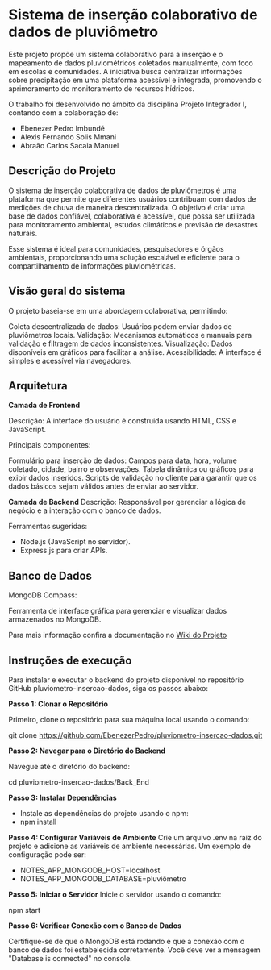 # Sistema de inserção colaborativo de dados de pluviômetro

Este projeto propõe um sistema colaborativo para a inserção e o mapeamento de dados pluviométricos coletados manualmente, com foco em escolas e comunidades. A iniciativa busca centralizar informações sobre precipitação em uma plataforma acessível e integrada, promovendo o aprimoramento do monitoramento de recursos hídricos.

O trabalho foi desenvolvido no âmbito da disciplina Projeto Integrador I, contando com a colaboração de:

* Ebenezer Pedro Imbundé
* Alexis Fernando Solis Mmani
* Abraão Carlos Sacaia Manuel

## Descrição do Projeto

O sistema de inserção colaborativa de dados de pluviômetros é uma plataforma que permite que diferentes usuários contribuam com dados de medições de chuva de maneira descentralizada. O objetivo é criar uma base de dados confiável, colaborativa e acessível, que possa ser utilizada para monitoramento ambiental, estudos climáticos e previsão de desastres naturais.

Esse sistema é ideal para comunidades, pesquisadores e órgãos ambientais, proporcionando uma solução escalável e eficiente para o compartilhamento de informações pluviométricas.

## Visão geral do sistema

O projeto baseia-se em uma abordagem colaborativa, permitindo:

Coleta descentralizada de dados: Usuários podem enviar dados de pluviômetros locais.
Validação: Mecanismos automáticos e manuais para validação e filtragem de dados inconsistentes.
Visualização: Dados disponíveis em gráficos para facilitar a análise.
Acessibilidade: A interface é simples e acessível via navegadores.

## Arquitetura 

**Camada de Frontend**

Descrição: A interface do usuário é construída usando HTML, CSS e JavaScript.

Principais componentes:

Formulário para inserção de dados: Campos para data, hora, volume coletado, cidade, bairro e observações.
Tabela dinâmica ou gráficos para exibir dados inseridos.
Scripts de validação no cliente para garantir que os dados básicos sejam válidos antes de enviar ao servidor.

**Camada de Backend**
Descrição: Responsável por gerenciar a lógica de negócio e a interação com o banco de dados.

Ferramentas sugeridas:

* Node.js (JavaScript no servidor).
* Express.js para criar APIs.

## Banco de Dados
MongoDB Compass:

Ferramenta de interface gráfica para gerenciar e visualizar dados armazenados no MongoDB.

Para mais informação confira a documentação no [Wiki do Projeto](https://github.com/EbenezerPedro/pluviometro-insercao-dados/wiki/1.Proposta)

## Instruções de execução

Para instalar e executar o backend do projeto disponível no repositório GitHub pluviometro-insercao-dados, siga os passos abaixo:

**Passo 1: Clonar o Repositório**

Primeiro, clone o repositório para sua máquina local usando o comando:

git clone https://github.com/EbenezerPedro/pluviometro-insercao-dados.git

**Passo 2: Navegar para o Diretório do Backend**

Navegue até o diretório do backend:

cd pluviometro-insercao-dados/Back_End

**Passo 3: Instalar Dependências**

* Instale as dependências do projeto usando o npm:
* npm install

**Passo 4: Configurar Variáveis de Ambiente**
Crie um arquivo .env na raiz do projeto e adicione as variáveis de ambiente necessárias. Um exemplo de configuração pode ser:

* NOTES_APP_MONGODB_HOST=localhost
* NOTES_APP_MONGODB_DATABASE=pluviômetro

**Passo 5: Iniciar o Servidor**
Inicie o servidor usando o comando:

npm start

**Passo 6: Verificar Conexão com o Banco de Dados**

Certifique-se de que o MongoDB está rodando e que a conexão com o banco de dados foi estabelecida corretamente. Você deve ver a mensagem "Database is connected" no console.

